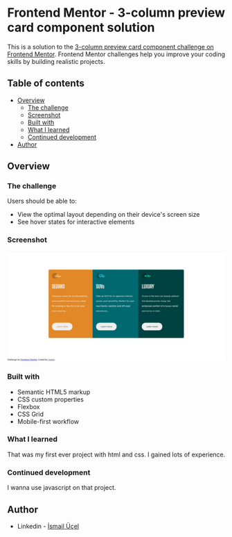 # Frontend Mentor - 3-column preview card component solution

This is a solution to the [3-column preview card component challenge on Frontend Mentor](https://www.frontendmentor.io/challenges/3column-preview-card-component-pH92eAR2-). Frontend Mentor challenges help you improve your coding skills by building realistic projects.

## Table of contents

- [Overview](#overview)
  - [The challenge](#the-challenge)
  - [Screenshot](#screenshot)
  - [Built with](#built-with)
  - [What I learned](#what-i-learned)
  - [Continued development](#continued-development)
- [Author](#author)


## Overview

### The challenge

Users should be able to:

- View the optimal layout depending on their device's screen size
- See hover states for interactive elements

### Screenshot

![alt text](./screenshot.jpg)



### Built with

- Semantic HTML5 markup
- CSS custom properties
- Flexbox
- CSS Grid
- Mobile-first workflow


### What I learned

That was my first ever project with html and css. I gained lots of experience.

### Continued development

I wanna use javascript on that project.



## Author

- Linkedin - [İsmail Üçel](https://www.linkedin.com/in/ismail-%C3%BC%C3%A7el-a487b618a/)

